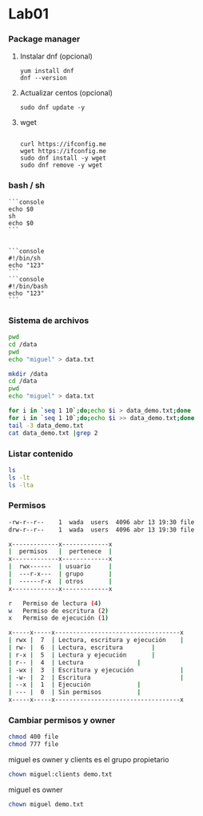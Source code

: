 # Lab01

### Package manager
1. Instalar dnf (opcional)
    ```console
    yum install dnf
    dnf --version
    ```

1. Actualizar centos (opcional)
    ```console
    sudo dnf update -y
    ```

1. wget
    ```console

    curl https://ifconfig.me
    wget https://ifconfig.me
    sudo dnf install -y wget
    sudo dnf remove -y wget
    ```



### bash / sh

    ```console
    echo $0
    sh
    echo $0
    ```


    ```console
    #!/bin/sh
    echo "123"
    ```
    ```console
    #!/bin/bash
    echo "123"
    ```

### Sistema de archivos

```bash
pwd
cd /data
pwd
echo "miguel" > data.txt
```

```bash
mkdir /data
cd /data
pwd
echo "miguel" > data.txt
```

```bash
for i in `seq 1 10`;do;echo $i > data_demo.txt;done
for i in `seq 1 10`;do;echo $i >> data_demo.txt;done
tail -3 data_demo.txt
cat data_demo.txt |grep 2
```

### Listar contenido
```bash
ls
ls -lt
ls -lta
```

### Permisos

```bash
-rw-r--r--    1  wada  users  4096 abr 13 19:30 file
drw-r--r--    1  wada  users  4096 abr 13 19:30 file
```

```bash
x-------------x-------------x
|  permisos   |  pertenece  |
x-------------x-------------x
|  rwx------  | usuario     |
|  ---r-x---  | grupo       |
|  ------r-x  | otros       |
x-------------x-------------x
```

```bash
r	Permiso de lectura (4)
w	Permiso de escritura (2)
x	Permiso de ejecución (1)
```

```bash
x-----x-----x-----------------------------------x
| rwx |  7  | Lectura, escritura y ejecución    |
| rw- |  6  | Lectura, escritura        |
| r-x |  5  | Lectura y ejecución       |
| r-- |  4  | Lectura               |
| -wx |  3  | Escritura y ejecución             |
| -w- |  2  | Escritura                         |
| --x |  1  | Ejecución             |
| --- |  0  | Sin permisos          |
x-----x-----x-----------------------------------x
```

### Cambiar permisos y owner
```bash
chmod 400 file
chmod 777 file
```

miguel es owner y clients es el grupo propietario

```bash
chown miguel:clients demo.txt
```

miguel es owner
```bash
chown miguel demo.txt
```
